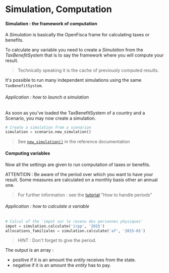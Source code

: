 # Simulation, Computation

#### Simulation : the framework of computation
A *Simulation* is basically the OpenFisca frame for calculating taxes or benefits.

To calculate any variable you need to create a *Simulation* from the *TaxBenefitSystem* that is to say the framework where you will compute your result.

> Technically speaking it is the cache of previously computed results.

It's possible to run many independent simulations using the same `TaxBenefitSystem`.

###### Application : how to launch a simulation

As soon as you've loaded the TaxBenefitSystem of a country and a Scenario, you may now create a simulation.

```python
# Create a simulation from a scenarion
simulation = scenario.new_simulation()
```

> See [`new_simulation()`](/reference-documentation/scenario.md#def-newsimulation) in the reference documentation

#### Computing variables

Now all the settings are given to run computation of taxes or benefits.

ATTENTION : Be aware of the period over which you want to have your result. Some measures are calculated on a monthly basis other an annual one.

> For further information : see the [tutorial](http://mybinder.org:/repo/openfisca/tutorial) "How to handle periods"

###### Application : how to calculate a variable

```python
# Calcul of the 'impot sur le revenu des personnes physiques'
impot = simulation.calculate('irpp', '2015')
allocations_familiales = simulation.calculate('af', '2015-01')
```

 > HINT : Don't forget to give the period.
 
 The output is an array :
 - positive if it is an amount the *entity* receives from the state.
 - negative if it is an amount the *entity* has to pay.

